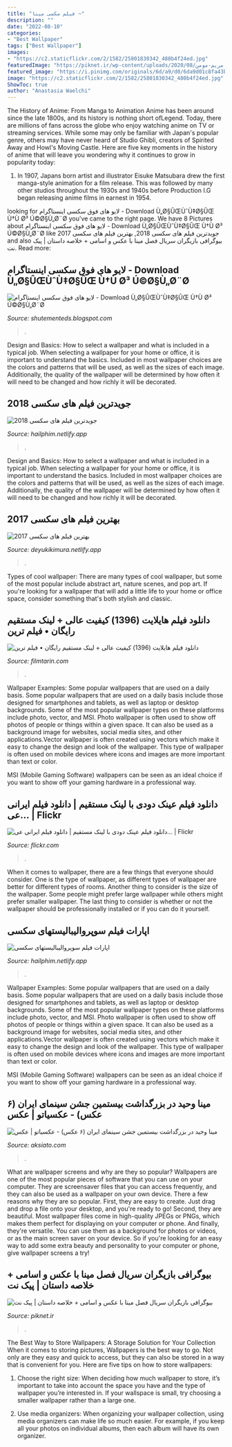 ```yaml
---
title: "فیلم سکسی مینا ~"
description: ""
date: "2022-08-10"
categories:
- "Best Wallpaper"
tags: ["Best Wallpaper"]
images:
- "https://c2.staticflickr.com/2/1582/25801830342_480b4f24ed.jpg"
featuredImage: "https://piknet.ir/wp-content/uploads/2020/08/مریم-مومن.jpeg"
featured_image: "https://i.pinimg.com/originals/6d/a9/d0/6da9d01c8fa43b3a2ddce950413e6680.jpg"
image: "https://c2.staticflickr.com/2/1582/25801830342_480b4f24ed.jpg"
ShowToc: true
author: "Anastasia Waelchi"
---
```



The History of Anime: From Manga to Animation
Anime has been around since the late 1800s, and its history is nothing short ofLegend. Today, there are millions of fans across the globe who enjoy watching anime on TV or streaming services. While some may only be familiar with Japan's popular genre, others may have never heard of Studio Ghibli, creators of Spirited Away and Howl's Moving Castle. Here are five key moments in the history of anime that will leave you wondering why it continues to grow in popularity today:
1) In 1907, Japans born artist and illustrator Eisuke Matsubara drew the first manga-style animation for a film release. This was followed by many other studios throughout the 1930s and 1940s before Production I.G began releasing anime films in earnest in 1954.

	

		
looking for لایو های فوق سکسی اینستاگرام - Download Ù„Ø§ÛŒÙˆÙ‡Ø§ÛŒ Ù†Ù Ø³ Ú©Ø§Ù„Ø¨Ø you've came to the right page. We have 8 Pictures about لایو های فوق سکسی اینستاگرام - Download Ù„Ø§ÛŒÙˆÙ‡Ø§ÛŒ Ù†Ù Ø³ Ú©Ø§Ù„Ø¨Ø like جویدترین فیلم های سکسی 2018, بهترین فیلم های سکسی 2017 and also بیوگرافی بازیگران سریال فصل مینا با عکس و اسامی + خلاصه داستان | پیک نت. Read more:
		
    
## لایو های فوق سکسی اینستاگرام - Download Ù„Ø§ÛŒÙˆÙ‡Ø§ÛŒ Ù†Ù Ø³ Ú©Ø§Ù„Ø¨Ø

<img loading=lazy src="https://i.ytimg.com/vi/kNF3KUSI_Jo/hqdefault.jpg" onerror="this.onerror=null;this.src='https://tse3.mm.bing.net/th?id=OIP.lLdy7kYsie94y3Hdnft4-QHaFj&amp;pid=15.1';" alt="لایو های فوق سکسی اینستاگرام - Download Ù„Ø§ÛŒÙˆÙ‡Ø§ÛŒ Ù†Ù Ø³ Ú©Ø§Ù„Ø¨Ø">

_Source: shutementeds.blogspot.com_

>. 

	

Design and Basics: How to select a wallpaper and what is included in a typical job.
When selecting a wallpaper for your home or office, it is important to understand the basics. Included in most wallpaper choices are the colors and patterns that will be used, as well as the sizes of each image. Additionally, the quality of the wallpaper will be determined by how often it will need to be changed and how richly it will be decorated.

    
## جویدترین فیلم های سکسی 2018

<img loading=lazy src="https://i.pinimg.com/originals/48/2f/95/482f95d65408925d4bbf56698988641f.jpg" onerror="this.onerror=null;this.src='https://tse3.mm.bing.net/th?id=OIP.8clpTOtANHm24nBaKPkJEgHaHt&amp;pid=15.1';" alt="جویدترین فیلم های سکسی 2018">

_Source: hailphim.netlify.app_

>. 

	

Design and Basics: How to select a wallpaper and what is included in a typical job.
When selecting a wallpaper for your home or office, it is important to understand the basics. Included in most wallpaper choices are the colors and patterns that will be used, as well as the sizes of each image. Additionally, the quality of the wallpaper will be determined by how often it will need to be changed and how richly it will be decorated.

    
## بهترین فیلم های سکسی 2017

<img loading=lazy src="https://i.pinimg.com/474x/ac/e3/aa/ace3aa0ae1117091e787ed14dcd65c04.jpg" onerror="this.onerror=null;this.src='https://tse3.mm.bing.net/th?id=OIP.JvjWr7aitc72BwiaVxDjiwAAAA&amp;pid=15.1';" alt="بهترین فیلم های سکسی 2017">

_Source: deyukikimura.netlify.app_

>. 

	

Types of cool wallpaper:
There are many types of cool wallpaper, but some of the most popular include abstract art, nature scenes, and pop art. If you're looking for a wallpaper that will add a little life to your home or office space, consider something that's both stylish and classic.

    
## دانلود فیلم هایلایت (1396) کیفیت عالی + لینک مستقیم رایگان • فیلم ترین

<img loading=lazy src="https://filmtarin.com/wp-content/uploads/2020/10/دانلود-فیلم-هایلایت-2.jpg" onerror="this.onerror=null;this.src='https://tse2.mm.bing.net/th?id=OIP.ZCIIxDBiNozGpw0vMQbtlQAAAA&amp;pid=15.1';" alt="دانلود فیلم هایلایت (1396) کیفیت عالی + لینک مستقیم رایگان • فیلم ترین">

_Source: filmtarin.com_

>. 

	

Wallpaper Examples: Some popular wallpapers that are used on a daily basis.
Some popular wallpapers that are used on a daily basis include those designed for smartphones and tablets, as well as laptop or desktop backgrounds. Some of the most popular wallpaper types on these platforms include photo, vector, and MSI. 
Photo wallpaper is often used to show off photos of people or things within a given space. It can also be used as a background image for websites, social media sites, and other applications.Vector wallpaper is often created using vectors which make it easy to change the design and look of the wallpaper. This type of wallpaper is often used on mobile devices where icons and images are more important than text or color. 

MSI (Mobile Gaming Software) wallpapers can be seen as an ideal choice if you want to show off your gaming hardware in a professional way.

    
## دانلود فیلم عینک دودی با لینک مستقیم | دانلود فیلم ایرانی عی… | Flickr

<img loading=lazy src="https://c2.staticflickr.com/2/1582/25801830342_480b4f24ed.jpg" onerror="this.onerror=null;this.src='https://tse3.mm.bing.net/th?id=OIP.mbenBRAJEbzRYtpUUx43EQHaHa&amp;pid=15.1';" alt="دانلود فیلم عینک دودی با لینک مستقیم | دانلود فیلم ایرانی عی… | Flickr">

_Source: flickr.com_

>. 

	

When it comes to wallpaper, there are a few things that everyone should consider. One is the type of wallpaper, as different types of wallpaper are better for different types of rooms. Another thing to consider is the size of the wallpaper. Some people might prefer large wallpaper while others might prefer smaller wallpaper. The last thing to consider is whether or not the wallpaper should be professionally installed or if you can do it yourself.

    
## اپارات فیلم سوپروالیبالیستهای سکسی

<img loading=lazy src="https://i.pinimg.com/originals/6d/a9/d0/6da9d01c8fa43b3a2ddce950413e6680.jpg" onerror="this.onerror=null;this.src='https://tse3.mm.bing.net/th?id=OIP.46rEmt_ovwWg_tuqYXxqHAHaJQ&amp;pid=15.1';" alt="اپارات فیلم سوپروالیبالیستهای سکسی">

_Source: hailphim.netlify.app_

>. 

	

Wallpaper Examples: Some popular wallpapers that are used on a daily basis.
Some popular wallpapers that are used on a daily basis include those designed for smartphones and tablets, as well as laptop or desktop backgrounds. Some of the most popular wallpaper types on these platforms include photo, vector, and MSI. 
Photo wallpaper is often used to show off photos of people or things within a given space. It can also be used as a background image for websites, social media sites, and other applications.Vector wallpaper is often created using vectors which make it easy to change the design and look of the wallpaper. This type of wallpaper is often used on mobile devices where icons and images are more important than text or color. 

MSI (Mobile Gaming Software) wallpapers can be seen as an ideal choice if you want to show off your gaming hardware in a professional way.

    
## مینا وحید در بزرگداشت‌ بیستمین جشن سینمای ایران (۶ عکس) - عکسیاتو | عکس

<img loading=lazy src="http://aksiato.com/wp-content/uploads/2018/08/Mina-vahid-jcinema-14.jpg" onerror="this.onerror=null;this.src='https://tse1.mm.bing.net/th?id=OIP.0V0Ymqtu3Xs4r4cQX0Ra1wHaKi&amp;pid=15.1';" alt="مینا وحید در بزرگداشت‌ بیستمین جشن سینمای ایران (۶ عکس) - عکسیاتو | عکس">

_Source: aksiato.com_

>. 

	

What are wallpaper screens and why are they so popular?
Wallpapers are one of the most popular pieces of software that you can use on your computer. They are screensaver files that you can access frequently, and they can also be used as a wallpaper on your own device. There a few reasons why they are so popular. First, they are easy to create. Just drag and drop a file onto your desktop, and you're ready to go! Second, they are beautiful. Most wallpaper files come in high-quality JPEGs or PNGs, which makes them perfect for displaying on your computer or phone. And finally, they're versatile. You can use them as a background for photos or videos, or as the main screen saver on your device. So if you're looking for an easy way to add some extra beauty and personality to your computer or phone, give wallpaper screens a try!

    
## بیوگرافی بازیگران سریال فصل مینا با عکس و اسامی + خلاصه داستان | پیک نت

<img loading=lazy src="https://piknet.ir/wp-content/uploads/2020/08/مریم-مومن.jpeg" onerror="this.onerror=null;this.src='https://tse2.mm.bing.net/th?id=OIP.V3TXw0V8fBIr-7aqDC4U5QHaGx&amp;pid=15.1';" alt="بیوگرافی بازیگران سریال فصل مینا با عکس و اسامی + خلاصه داستان | پیک نت">

_Source: piknet.ir_

>. 

	

The Best Way to Store Wallpapers: A Storage Solution for Your Collection
When it comes to storing pictures, Wallpapers is the best way to go. Not only are they easy and quick to access, but they can also be stored in a way that is convenient for you. Here are five tips on how to store wallpapers:
1) Choose the right size: When deciding how much wallpaper to store, it’s important to take into account the space you have and the type of wallpaper you’re interested in. If your wallspace is small, try choosing a smaller wallpaper rather than a large one.

2) Use media organizers: When organizing your wallpaper collection, using media organizers can make life so much easier. For example, if you keep all your photos on individual albums, then each album will have its own organizer.

